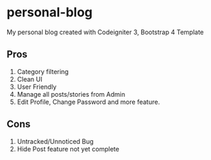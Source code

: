 # personal-blog
My personal blog created with Codeigniter 3, Bootstrap 4 Template
## Pros
1. Category filtering
2. Clean UI
3. User Friendly
4. Manage all posts/stories from Admin
5. Edit Profile, Change Password and more feature.
## Cons
1. Untracked/Unnoticed Bug
2. Hide Post feature not yet complete
